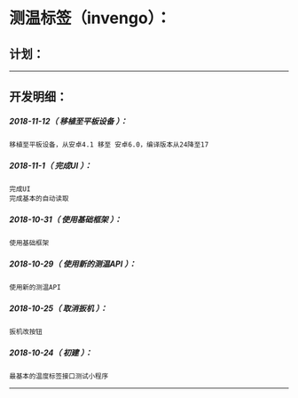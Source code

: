测温标签（invengo）：
===================================================================

计划：
-------------------------------------------------------------------

*******************************************************************

开发明细：
-------------------------------------------------------------------

##### 2018-11-12（ 移植至平板设备 ）：
	移植至平板设备，从安卓4.1 移至 安卓6.0，编译版本从24降至17

##### 2018-11-1（ 完成UI ）：
	完成UI
	完成基本的自动读取

##### 2018-10-31（ 使用基础框架 ）：
	使用基础框架

##### 2018-10-29（ 使用新的测温API ）：
	使用新的测温API

##### 2018-10-25（ 取消扳机 ）：
	扳机改按钮

##### 2018-10-24（ 初建 ）：
	最基本的温度标签接口测试小程序

*******************************************************************
